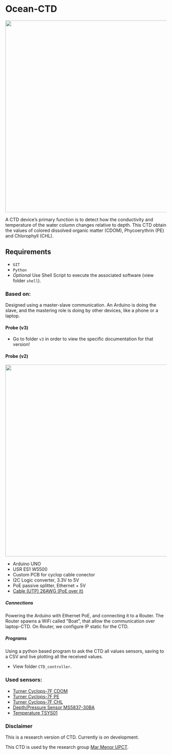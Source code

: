 # Ocean-CTD
<img src="https://user-images.githubusercontent.com/30501761/107502497-0439d780-6b99-11eb-9fac-b34615552ace.jpg" width="800" height="600">

A CTD device’s primary function is to detect how the conductivity and temperature of the water column changes relative to depth.
This CTD obtain the values of colored dissolved organic matter (CDOM), Phycoerythrin (PE) and Chlorophyll (CHL).

## Requirements

* `GIT`
* `Python`
* _Optional_ Use Shell Script to execute the associated software (view folder `shell`).

### Based on:
Designed using a master-slave communication. An Arduino is doing the slave, and the mastering role is doing by other devices, like a phone or a laptop.

#### Probe (v3)

* Go to folder `v3` in order to view the specific documentation for that version!

#### Probe (v2)
<img src="https://user-images.githubusercontent.com/30501761/107502491-02701400-6b99-11eb-85ca-b9cfb308657b.jpg" width="800" height="600">

* Arduino UNO
* USR ES1 W5500
* Custom PCB for cyclop cable conector
* I2C Logic converter, 3.3V to 5V
* PoE passive splitter, Ethernet + 5V
* [Cable (UTP) 26AWG (PoE over it)](https://bluerobotics.com/store/cables-connectors/cables/cab-nbpuf-4utp-26awg/)

##### Connections
Powering the Arduino with Ethernet PoE, and connecting it to a Router. The Router spawns a WiFi called "Boat", that allow the communication over laptop-CTD. On Router, we configure IP static for the CTD. 

##### Programs
Using a python based program to ask the CTD all values sensors, saving to a CSV and live plotting all the received values.

* View folder `CTD_controller`.

### Used sensors:
* [Turner Cyclops-7F CDOM](https://www.turnerdesigns.com/cyclops-7f-submersible-fluorometer)
* [Turner Cyclops-7F PE](https://www.turnerdesigns.com/cyclops-7f-submersible-fluorometer)
* [Turner Cyclops-7F CHL](https://www.turnerdesigns.com/cyclops-7f-submersible-fluorometer)
* [Depth/Pressure Sensor MS5837-30BA](https://bluerobotics.com/store/sensors-sonars-cameras/sensors/bar30-sensor-r1/)
* [Temperature TSYS01](https://bluerobotics.com/store/sensors-sonars-cameras/sensors/celsius-sensor-r1/)

### Disclaimer
This is a research version of CTD. Currently is on development.

This CTD is used by the research group [Mar Menor UPCT](https://ocean.upct.es/). 




